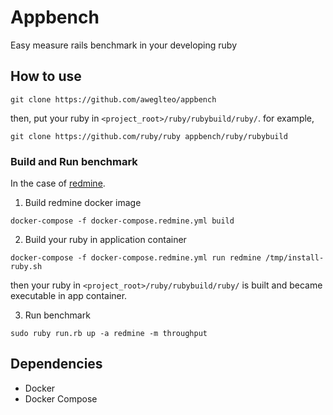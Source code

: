 # Appbench
Easy measure rails benchmark in your developing ruby

## How to use

```
git clone https://github.com/aweglteo/appbench
```

then, put your ruby in `<project_root>/ruby/rubybuild/ruby/`. for example,   
```
git clone https://github.com/ruby/ruby appbench/ruby/rubybuild
```

### Build and Run benchmark
In the case of [redmine](https://github.com/redmine/redmine).

1. Build redmine docker image
```
docker-compose -f docker-compose.redmine.yml build
```

2. Build your ruby in application container
```
docker-compose -f docker-compose.redmine.yml run redmine /tmp/install-ruby.sh
```
then your ruby in `<project_root>/ruby/rubybuild/ruby/` is built and became executable in app container.

3. Run benchmark
```
sudo ruby run.rb up -a redmine -m throughput
```

## Dependencies

- Docker
- Docker Compose
